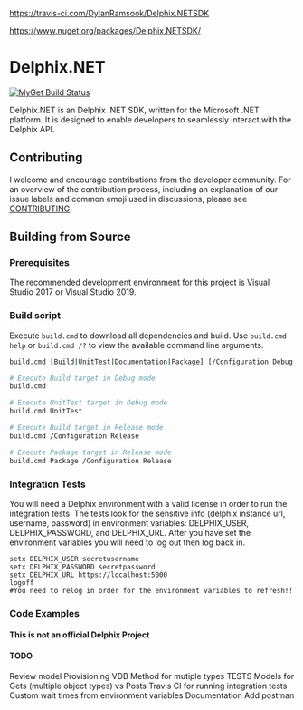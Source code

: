 https://travis-ci.com/DylanRamsook/Delphix.NETSDK

https://www.nuget.org/packages/Delphix.NETSDK/



# Delphix.NET

[![MyGet Build Status](https://travis-ci.com/DylanRamsook/Delphix.NETSDK.svg?branch=master)](https://travis-ci.com/DylanRamsook/Delphix.NETSDK)

Delphix.NET is an Delphix .NET SDK, written for the Microsoft .NET platform.  It is designed to enable developers to seamlessly interact with the Delphix API.

## Contributing

I welcome and encourage contributions from the developer community. For an overview of the contribution process,
including an explanation of our issue labels and common emoji used in discussions, please see
[CONTRIBUTING](CONTRIBUTING.md).

## Building from Source

### Prerequisites

The recommended development environment for this project is Visual Studio 2017 or Visual Studio 2019.
### Build script

Execute `build.cmd` to download all dependencies and build. Use `build.cmd help` or `build.cmd /?` to view the available command line arguments.

```bash
build.cmd [Build|UnitTest|Documentation|Package] [/Configuration Debug|Release]

# Execute Build target in Debug mode
build.cmd

# Execute UnitTest target in Debug mode
build.cmd UnitTest

# Execute Build target in Release mode
build.cmd /Configuration Release

# Execute Package target in Release mode
build.cmd Package /Configuration Release
```

### Integration Tests
You will need a Delphix environment with a valid license in order to run the integration tests. The tests look for the sensitive info (delphix instance url, username, password) in environment variables: DELPHIX_USER, DELPHIX_PASSWORD, and DELPHIX_URL. After you have set the environment variables you will need to log out then log back in.

```batchfile
setx DELPHIX_USER secretusername
setx DELPHIX_PASSWORD secretpassword
setx DELPHIX_URL https://localhost:5000
logoff
#You need to relog in order for the environment variables to refresh!!
```

### Code Examples



#### This is not an official Delphix Project


#### TODO
Review model 
Provisioning VDB Method for mutiple types
TESTS
Models for Gets (multiple object types) vs Posts 
Travis CI for running integration tests
Custom wait times from environment variables
Documentation
Add postman
